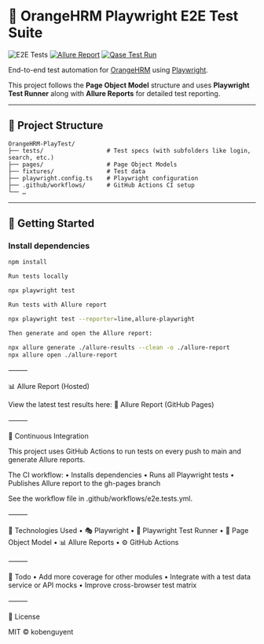 
# 🧪 OrangeHRM Playwright E2E Test Suite

![E2E Tests](https://github.com/kobenguyent/OrangeHRM-PlayTest/actions/workflows/e2e.tests.yml/badge.svg)
[![Allure Report](https://img.shields.io/badge/Allure--Report-View-blue?logo=allure)](https://kobenguyent.github.io/OrangeHRM-PlayTest)
[![Qase Test Run](https://img.shields.io/badge/Qase-Test%20Run-blue?logo=data:image/png;base64,iVBORw0KGgo)](https://app.qase.io/run/ORANGEHRM/dashboard/16)

End-to-end test automation for [OrangeHRM](https://opensource-demo.orangehrmlive.com/) using [Playwright](https://playwright.dev/).

This project follows the **Page Object Model** structure and uses **Playwright Test Runner** along with **Allure Reports** for detailed test reporting.

---

## 📁 Project Structure
```
OrangeHRM-PlayTest/
├── tests/                  # Test specs (with subfolders like login, search, etc.)
├── pages/                  # Page Object Models
├── fixtures/               # Test data
├── playwright.config.ts    # Playwright configuration
├── .github/workflows/      # GitHub Actions CI setup
└── …
```
---

## 🚀 Getting Started

### Install dependencies

```bash
npm install

Run tests locally

npx playwright test

Run tests with Allure report

npx playwright test --reporter=line,allure-playwright

Then generate and open the Allure report:

npx allure generate ./allure-results --clean -o ./allure-report
npx allure open ./allure-report
```

⸻

📊 Allure Report (Hosted)

View the latest test results here:
🔗 Allure Report (GitHub Pages)

⸻

🔄 Continuous Integration

This project uses GitHub Actions to run tests on every push to main and generate Allure reports.

The CI workflow:
	•	Installs dependencies
	•	Runs all Playwright tests
	•	Publishes Allure report to the gh-pages branch

See the workflow file in .github/workflows/e2e.tests.yml.

⸻

🧩 Technologies Used
	•	🎭 Playwright
	•	🧪 Playwright Test Runner
	•	🧱 Page Object Model
	•	📊 Allure Reports
	•	⚙️ GitHub Actions

⸻

📌 Todo
	•	Add more coverage for other modules
	•	Integrate with a test data service or API mocks
	•	Improve cross-browser test matrix

⸻

📄 License

MIT © kobenguyent